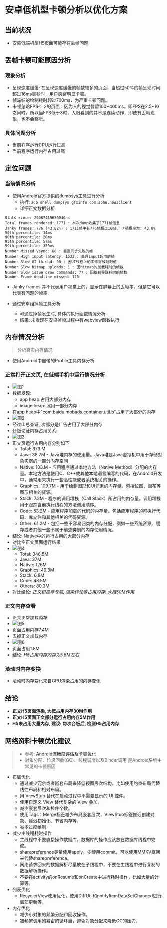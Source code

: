 # 安卓低机型卡顿分析以优化方案

## 当前状况

* 安装低端机型H5页面可能存在丢帧问题

## 丢帧卡顿可能原因分析

### 现象分析

* 呈现速度缓慢: 在呈现速度缓慢的帧数较多的页面，当超过50%的帧呈现时间超过16ms毫秒时，用户感官明显卡顿。
* 帧冻结的绘制耗时超过700ms，为严重卡顿问题。
* 卡顿忽略FPS<=2的页面：因为人的视觉暂留100~400ms，即FPS在2.5~10之间时，所以当FPS低于3时，人眼看到的并不是连续动作，即使有丢帧现象，也不会察觉。

### 具体问题分析

* 当前程序运行CPU运行过高
* 当前程序运行内存占用过高

## 定位问题

### 当前情况分析

* 使用Android官方提供的dumpsys工具进行分析
  * 执行: `adb shell dumpsys gfxinfo com.sohu.newsclient`
  * 详细正文数据分析

```log
Stats since: 29087419659040ns
Total frames rendered: 1771 : 本次dump收集了1771帧信息
Janky frames: 776 (43.82%) : 1711帧中有776帧超过16ms, 卡顿概率为: 43.8%
50th percentile: 14ms
90th percentile: 28ms
95th percentile: 57ms
99th percentile: 350ms
Number Missed Vsync: 60 : 垂直同步失败的帧
Number High input latency: 1533 : 处理input超市的帧
Number Slow UI thread: 96 : 因UI线程上的工作导致超时值
Number Slow bitmap uploads: 1 : 因bitmap的加载耗时的帧数
Number Slow issue draw commands: 77 : 因绘制导致耗时的帧数
Number Frame deadline missed: 120
```

* Janky frames 并不代表用户视觉上的，显示在屏幕上的丢帧率，但是它可以代表有问题的帧率.

* 通过安卓组掉帧工具分析
  * 可通过掉帧发生时, 具体的执行函数情况分析
  * 结果: 未发现在安卓掉帧过程中有webview函数执行

## 内存情况分析

> 分析真实内存情况

* 使用Android中自带的Profile工具内存分析

### 正常打开正文页, 在低端手机中运行情况分析

* ![图1](https://zhangrunhao.oss-cn-beijing.aliyuncs.com/blog/work/Downloads/m1.png)
* 数据发现:
  * app heap:占用大部分内存
  * image heap: 照用一部分内存
* 在app heap中"com.baidu.mobads.container.util.b"占用了大部分的内存
* ![图2](https://zhangrunhao.oss-cn-beijing.aliyuncs.com/blog/work/Downloads/m2.png)
* 经过山总查证, 次部分是广告占用了大部分内存.
* 仔细论证内存占用关系:
* ![图3](https://zhangrunhao.oss-cn-beijing.aliyuncs.com/blog/work/Downloads/m3.png)
* 正文页运行占用内存分别如下
  * Total: 373.M
  * Java: 38.7M - Java堆内存的使用量。Java堆是Java虚拟机中用于存储对象实例的一部分内存空间
  * Native: 103.M - 应用程序通过本地方法（Native Method）分配的内存量。本地方法是使用C、C++或其他本地语言编写的代码，在Android开发中，通常用来执行一些高性能或者系统相关的操作。
  * Graphics: 109.7M - 用于绘制图形和UI元素的内存量。包括位图、画布等图形相关的资源。
  * Stack: 7.3M - 程序的调用堆栈（Call Stack）所占用的内存量。调用堆栈用于跟踪当前执行线程的方法调用顺序。
  * Code: 53.2M - 应用程序加载的代码的内存量。包括应用程序的可执行代码、库文件和其他相关的代码资源。
  * Other: 61.2M - 包括一些不容易归类的内存分配，例如一些系统资源、缓存或者其他一些不属于前述类别的内存使用情况。
* 结论: Native中的运行占用的大部分内存
* 对比空正文页面运行结果
* ![图4](https://zhangrunhao.oss-cn-beijing.aliyuncs.com/blog/work/Downloads/m4.png)
  * Total: 348.5M
  * Java: 37M
  * Native: 126M
  * Graphics: 49.8M
  * Stack: 6.8M
  * Code: 48.5M
  * Others: 80.3M
* 对比结论: *正文和推荐专题, 渲染评论等占用内存: 大概50M作用*.

### 正文内存查看

* 正文正常加载内存
* ![图5](https://zhangrunhao.oss-cn-beijing.aliyuncs.com/blog/work/Downloads/m5.png)
* 页面占用内存7.4M
* 去掉正文加载内存
* ![图6](https://zhangrunhao.oss-cn-beijing.aliyuncs.com/blog/work/Downloads/m6.png)
* 页面占用1.8M
* 结论: *H5占用内存内存为5.5M左右*

### 滚动时内存变换

* 滚动时内存变化来自GPU渲染占用的内存变化

## 结论

* **正文H5页面渲染, 大概占用内存30M作用**
* **正文H5页面正文部分运行占用内存5M作用**
* **H5未占用大量内存, 建议: 每次合板后, 检测H5占用内存**

## 网络资料卡顿优化建议

> * 参考: [Android流畅度评估及卡顿优化](https://ontheway.cool/skills/android/android-fluency-quality-manage.html)
> * 对象分配、垃圾回收(GC)、线程调度以及Binder调用 是Android系统中常见的卡顿原因

* 布局优化
  * 通过减少冗余或者嵌套布局来降低视图层次结构。比如使用约束布局代替线性布局和相对布局。
  * 用 ViewStub 替代在启动过程中不需要显示的 UI 控件。
  * 使用自定义 View 替代复杂的 View 叠加。
  * 减少嵌套层次和控件个数。
  * 使用Tags：Merge标签减少布局嵌套层次，ViewStub标签推迟创建对象、延迟初始化、节省内存等。
  * 减少过度绘制
* 减少主线程耗时操作
  * 主线程中不要直接操作数据库，数据库的操作应该放在数据库线程中完成。
  * sharepreference尽量使用apply，少使用commit，可以使用MMKV框架来代替sharepreference。
  * 网络请求回来的数据解析尽量放在子线程中，不要在主线程中进行复制的数据解析操作。
  * 不要在activity的onResume和onCreate中进行耗时操作，比如大量的计算等。
* 列表优化
  * RecyclerView使用优化，使用DiffUtil和notifyItemDataSetChanged进行局部更新等。
* 内存优化
  * 减少小对象的频繁分配和回收操作。
  * 被频繁调用的紧密的循环里，避免对象分配来降低GC的压力。
